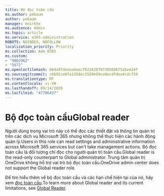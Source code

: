 ```yaml
---
title: Bộ đọc toàn cầu
ms.author: pebaum
author: pebaum
manager: mnirkhe
ms.audience: Admin
ms.topic: article
ms.service: o365-administration
ROBOTS: NOINDEX, NOFOLLOW
localization_priority: Priority
ms.collection: Adm_O365
ms.custom:
- "9002962"
- "5672"
ms.openlocfilehash: 684a9fdeeaa4aecf02262079739568b75a5ee24f
ms.sourcegitcommit: c6692ce0fa1358ec3529e59ca0ecdfdea4cdc759
ms.translationtype: MT
ms.contentlocale: vi-VN
ms.lasthandoff: 09/14/2020
ms.locfileid: "47706437"
---
```

# <a name="global-reader"></a><span data-ttu-id="7c3c5-102">Bộ đọc toàn cầu</span><span class="sxs-lookup"><span data-stu-id="7c3c5-102">Global reader</span></span>

<span data-ttu-id="7c3c5-103">Người dùng trong vai trò này có thể đọc các thiết đặt và thông tin quản trị trên các dịch vụ Microsoft 365 nhưng không thể thực hiện các hành động quản lý.</span><span class="sxs-lookup"><span data-stu-id="7c3c5-103">Users in this role can read settings and administrative information across Microsoft 365 services but can't take management actions.</span></span> <span data-ttu-id="7c3c5-104">Bộ đọc toàn cầu là đối tượng chỉ đọc cho người quản trị toàn cầu.</span><span class="sxs-lookup"><span data-stu-id="7c3c5-104">Global reader is the read-only counterpart to Global administrator.</span></span>
<span data-ttu-id="7c3c5-105">Trung tâm quản trị OneDrive không hỗ trợ vai trò bộ đọc toàn cầu.</span><span class="sxs-lookup"><span data-stu-id="7c3c5-105">OneDrive admin center does not support the Global reader role.</span></span>

<span data-ttu-id="7c3c5-106">Để tìm hiểu thêm về bộ đọc toàn cầu và các hạn chế hiện tại của nó, hãy xem [đọc toàn cầu](https://docs.microsoft.com/azure/active-directory/users-groups-roles/directory-assign-admin-roles#global-reader).</span><span class="sxs-lookup"><span data-stu-id="7c3c5-106">To learn more about Global reader and its current limitations, see [Global Reader](https://docs.microsoft.com/azure/active-directory/users-groups-roles/directory-assign-admin-roles#global-reader).</span></span>
